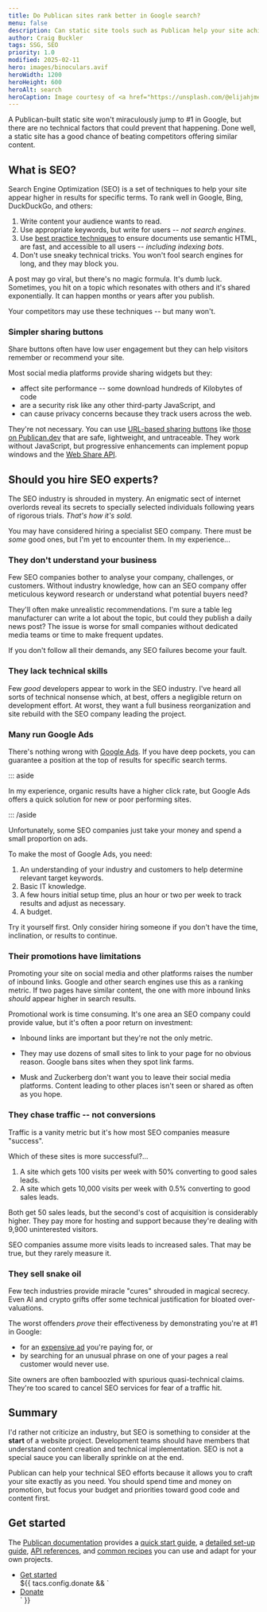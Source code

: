 ```yaml
---
title: Do Publican sites rank better in Google search?
menu: false
description: Can static site tools such as Publican help your site achieve better rankings in search engine results?
author: Craig Buckler
tags: SSG, SEO
priority: 1.0
modified: 2025-02-11
hero: images/binoculars.avif
heroWidth: 1200
heroHeight: 600
heroAlt: search
heroCaption: Image courtesy of <a href="https://unsplash.com/@elijahjmears">Elijah Mears</a>
---
```


A Publican-built static site won't miraculously jump to #1 in Google, but there are no technical factors that could prevent that happening. Done well, a static site has a good chance of beating competitors offering similar content.


## What is SEO?

Search Engine Optimization (SEO) is a set of techniques to help your site appear higher in results for specific terms. To rank well in Google, Bing, DuckDuckGo, and others:

1. Write content your audience wants to read.
1. Use appropriate keywords, but write for users -- *not search engines*.
1. Use [best practice techniques](--ROOT--news/site-performance/) to ensure documents use semantic HTML, are fast, and accessible to all users -- *including indexing bots*.
1. Don't use sneaky technical tricks. You won't fool search engines for long, and they may block you.

A post may go viral, but there's no magic formula. It's dumb luck. Sometimes, you hit on a topic which resonates with others and it's shared exponentially. It can happen months or years after you publish.

Your competitors may use these techniques -- but many won't.


### Simpler sharing buttons

Share buttons often have low user engagement but they can help visitors remember or recommend your site.

Most social media platforms provide sharing widgets but they:

* affect site performance -- some download hundreds of Kilobytes of code
* are a security risk like any other third-party JavaScript, and
* can cause privacy concerns because they track users across the web.

They're not necessary. You can use [URL-based sharing buttons](https://blog.logrocket.com/how-to-improve-social-engagement-with-the-web-share-api/) like [those on Publican.dev](#share) that are safe, lightweight, and untraceable. They work without JavaScript, but progressive enhancements can implement popup windows and the [Web Share API](https://developer.mozilla.org/docs/Web/API/Web_Share_API).


## Should you hire SEO experts?

The SEO industry is shrouded in mystery. An enigmatic sect of internet overlords reveal its secrets to specially selected individuals following years of rigorous trials. *That's how it's sold.*

You may have considered hiring a specialist SEO company. There must be *some* good ones, but I'm yet to encounter them. In my experience...


### They don't understand your business

Few SEO companies bother to analyse your company, challenges, or customers. Without industry knowledge, how can an SEO company offer meticulous keyword research or understand what potential buyers need?

They'll often make unrealistic recommendations. I'm sure a table leg manufacturer can write a lot about the topic, but could they publish a daily news post? The issue is worse for small companies without dedicated media teams or time to make frequent updates.

If you don't follow all their demands, any SEO failures become your fault.


### They lack technical skills

Few *good* developers appear to work in the SEO industry. I've heard all sorts of technical nonsense which, at best, offers a negligible return on development effort. At worst, they want a full business reorganization and site rebuild with the SEO company leading the project.


### Many run Google Ads

There's nothing wrong with [Google Ads](https://ads.google.com/). If you have deep pockets, you can guarantee a position at the top of results for specific search terms.

::: aside

In my experience, organic results have a higher click rate, but Google Ads offers a quick solution for new or poor performing sites.

::: /aside

Unfortunately, some SEO companies just take your money and spend a small proportion on ads.

To make the most of Google Ads, you need:

1. An understanding of your industry and customers to help determine relevant target keywords.
1. Basic IT knowledge.
1. A few hours initial setup time, plus an hour or two per week to track results and adjust as necessary.
1. A budget.

Try it yourself first. Only consider hiring someone if you don't have the time, inclination, or results to continue.


### Their promotions have limitations

Promoting your site on social media and other platforms raises the number of inbound links. Google and other search engines use this as a ranking metric. If two pages have similar content, the one with more inbound links *should* appear higher in search results.

Promotional work is time consuming. It's one area an SEO company could provide value, but it's often a poor return on investment:

* Inbound links are important but they're not the only metric.

* They may use dozens of small sites to link to your page for no obvious reason. Google bans sites when they spot link farms.

* Musk and Zuckerberg don't want you to leave their social media platforms. Content leading to other places isn't seen or shared as often as you hope.


### They chase traffic -- not conversions

Traffic is a vanity metric but it's how most SEO companies measure "success".

Which of these sites is more successful?...

1. A site which gets 100 visits per week with 50% converting to good sales leads.
1. A site which gets 10,000 visits per week with 0.5% converting to good sales leads.

Both get 50 sales leads, but the second's cost of acquisition is considerably higher. They pay more for hosting and support because they're dealing with 9,900 uninterested visitors.

SEO companies assume more visits leads to increased sales. That may be true, but they rarely measure it.


### They sell snake oil

Few tech industries provide miracle "cures" shrouded in magical secrecy. Even AI and crypto grifts offer some technical justification for bloated over-valuations.

The worst offenders *prove* their effectiveness by demonstrating you're at #1 in Google:

* for an [expensive ad](#many-run-google-ads) you're paying for, or
* by searching for an unusual phrase on one of your pages a real customer would never use.

Site owners are often bamboozled with spurious quasi-technical claims. They're too scared to cancel SEO services for fear of a traffic hit.


## Summary

I'd rather not criticize an industry, but SEO is something to consider at the **start** of a website project. Development teams should have members that understand content creation and technical implementation. SEO is not a special sauce you can liberally sprinkle on at the end.

Publican can help your technical SEO efforts because it allows you to craft your site exactly as you need. You should spend time and money on promotion, but focus your budget and priorities toward good code and content first.


## Get started

The [Publican documentation](--ROOT--docs/) provides a [quick start guide](--ROOT--docs/quickstart/concepts/), a [detailed set-up guide](--ROOT--docs/setup/content/), [API references](--ROOT--docs/reference/publican-options/), and [common recipes](--ROOT--docs/recipe/) you can use and adapt for your own projects.

<ul class="flexcenter">
  <li><a href="--ROOT--docs/quickstart/concepts/" class="button">Get started</a></li>
  ${{ tacs.config.donate && `<li><a href="${ tacs.config.donate }" class="button">Donate</a></li>` }}
</ul>
